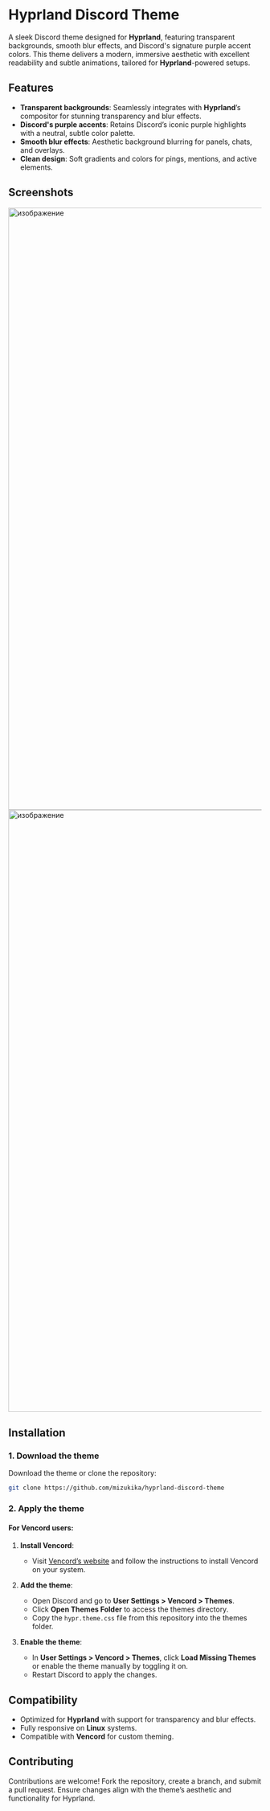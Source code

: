 # Hyprland Discord Theme

A sleek Discord theme designed for **Hyprland**, featuring transparent backgrounds, smooth blur effects, and Discord's signature purple accent colors. This theme delivers a modern, immersive aesthetic with excellent readability and subtle animations, tailored for **Hyprland**-powered setups.

## Features

- **Transparent backgrounds**: Seamlessly integrates with **Hyprland**’s compositor for stunning transparency and blur effects.
- **Discord's purple accents**: Retains Discord’s iconic purple highlights with a neutral, subtle color palette.
- **Smooth blur effects**: Aesthetic background blurring for panels, chats, and overlays.
- **Clean design**: Soft gradients and colors for pings, mentions, and active elements.

## Screenshots
<img width="1917" height="1198" alt="изображение" src="https://github.com/user-attachments/assets/6c89a1ad-9c1e-453b-b506-e7443f183d3f" />
<img width="1918" height="1198" alt="изображение" src="https://github.com/user-attachments/assets/f9321a60-f351-486f-a976-94e4023cb538" />




## Installation

### 1. Download the theme

Download the theme or clone the repository:

```bash
git clone https://github.com/mizukika/hyprland-discord-theme
```

### 2. Apply the theme

#### **For Vencord users**:

1. **Install Vencord**:
   - Visit [Vencord’s website](https://vencord.dev/) and follow the instructions to install Vencord on your system.

2. **Add the theme**:
   - Open Discord and go to **User Settings > Vencord > Themes**.
   - Click **Open Themes Folder** to access the themes directory.
   - Copy the `hypr.theme.css` file from this repository into the themes folder.

3. **Enable the theme**:
   - In **User Settings > Vencord > Themes**, click **Load Missing Themes** or enable the theme manually by toggling it on.
   - Restart Discord to apply the changes.


## Compatibility

- Optimized for **Hyprland** with support for transparency and blur effects.
- Fully responsive on **Linux** systems.
- Compatible with **Vencord** for custom theming.

## Contributing

Contributions are welcome! Fork the repository, create a branch, and submit a pull request. Ensure changes align with the theme’s aesthetic and functionality for Hyprland.
